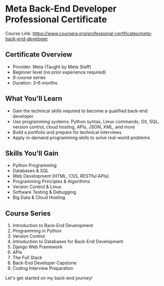 # **Meta Back-End Developer Professional Certificate**

Course Link: https://www.coursera.org/professional-certificates/meta-back-end-developer

## Certificate Overview

- Provider: Meta (Taught by Meta Staff)
- Beginner level (no prior experience required)
- 9-course series
- Duration: 3–6 months


## What You'll Learn

- Gain the technical skills required to become a qualified back-end developer
- Use programming systems: Python syntax, Linux commands, Git, SQL, version control, cloud hosting, APIs, JSON, XML, and more
- Build a portfolio and prepare for technical interviews
- Apply in-demand programming skills to solve real-world problems

## Skills You'll Gain

- Python Programming
- Databases & SQL
- Web Development (HTML, CSS, RESTful APIs)
- Programming Principles & Algorithms
- Version Control & Linux
- Software Testing & Debugging
- Big Data & Cloud Hosting

## Course Series

1. Introduction to Back-End Development
2. Programming in Python
3. Version Control
4. Introduction to Databases for Back-End Development
5. Django Web Framework
6. APIs
7. The Full Stack
8. Back-End Developer Capstone
9. Coding Interview Preparation

Let's get started on my back-end journey! 